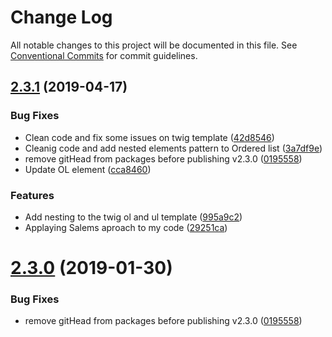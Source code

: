 # Change Log

All notable changes to this project will be documented in this file.
See [Conventional Commits](https://conventionalcommits.org) for commit guidelines.

## [2.3.1](https://github.com/bolt-design-system/bolt/tree/master/packages/components/lists/bolt-ol/compare/v2.2.2...v2.3.1) (2019-04-17)


### Bug Fixes

* Clean code and fix some issues on twig template ([42d8546](https://github.com/bolt-design-system/bolt/tree/master/packages/components/lists/bolt-ol/commit/42d8546))
* Cleanig code and add nested elements pattern to Ordered list ([3a7df9e](https://github.com/bolt-design-system/bolt/tree/master/packages/components/lists/bolt-ol/commit/3a7df9e))
* remove gitHead from packages before publishing v2.3.0 ([0195558](https://github.com/bolt-design-system/bolt/tree/master/packages/components/lists/bolt-ol/commit/0195558))
* Update OL element ([cca8460](https://github.com/bolt-design-system/bolt/tree/master/packages/components/lists/bolt-ol/commit/cca8460))


### Features

* Add nesting to the twig ol and ul template ([995a9c2](https://github.com/bolt-design-system/bolt/tree/master/packages/components/lists/bolt-ol/commit/995a9c2))
* Applaying Salems aproach to my code ([29251ca](https://github.com/bolt-design-system/bolt/tree/master/packages/components/lists/bolt-ol/commit/29251ca))





# [2.3.0](https://github.com/bolt-design-system/bolt/tree/master/packages/components/lists/bolt-ol/compare/v2.3.0-rc.0...v2.3.0) (2019-01-30)


### Bug Fixes

* remove gitHead from packages before publishing v2.3.0 ([0195558](https://github.com/bolt-design-system/bolt/tree/master/packages/components/lists/bolt-ol/commit/0195558))
